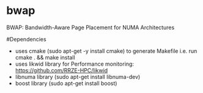 # bwap
BWAP: Bandwidth-Aware Page Placement for NUMA Architectures

#Dependencies

- uses cmake (sudo apt-get -y install cmake) to generate Makefile i.e. run cmake . && make install
- uses likwid library for Performance monitoring: https://github.com/RRZE-HPC/likwid
- libnuma library (sudo apt-get install libnuma-dev)
- boost library (sudo apt-get install boost)
